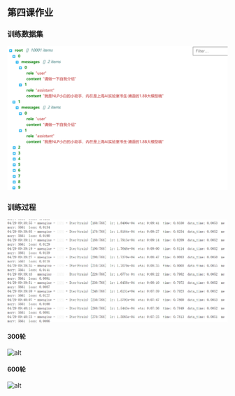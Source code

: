 ## 第四课作业

### 训练数据集

![alt](images/训练数据集.png)


### 训练过程

![alt](images/训练过程.png)


#### 300轮

![alt](images/300轮.png)

#### 600轮

![alt](images/600轮.png)
